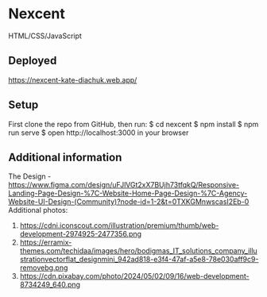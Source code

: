 # Nexcent
HTML/CSS/JavaScript

## Deployed 
https://nexcent-kate-diachuk.web.app/

## Setup
First clone the repo from GitHub, then run:
$ cd nexcent
$ npm install
$ npm run serve
$ open http://localhost:3000 in your browser

## Additional information
The Design - https://www.figma.com/design/uFJlVGt2xX7BUjh73tfqkQ/Responsive-Landing-Page-Design-%7C-Website-Home-Page-Design-%7C-Agency-Website-UI-Design-(Community)?node-id=1-2&t=0TXKGMnwscasI2Eb-0
Additional photos:
1. https://cdni.iconscout.com/illustration/premium/thumb/web-development-2974925-2477356.png
2. https://erramix-themes.com/techidaa/images/hero/bodigmas_IT_solutions_company_illustrationvectorflat_designmini_942ad818-e3f4-47af-a5e8-78e030aff9c9-removebg.png
3. https://cdn.pixabay.com/photo/2024/05/02/09/16/web-development-8734249_640.png
